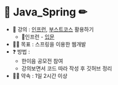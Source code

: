 # 📒 Java_Spring ✏
    
* 📖 강의 : [인프런](https://www.inflearn.com/), [부스트코스](https://www.boostcourse.org/myPage/home) 활용하기
  * 🍋인프런 - [입문](https://github.com/Kang-SeoHyun/Java_Framework/tree/main/Java_Spring/intro)
* 💪🏻 목표 : 스프링을 이용한 웹개발
* ❓ 방법 : 
   * 한이음 공모전 참여  
   * 강의보면서 코드 따라 작성 후 깃허브 정리
* 🤙🏻 약속 : 1일 2시간 이상
